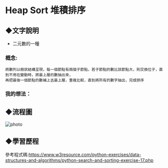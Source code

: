 # Heap Sort 堆積排序
## ◆文字說明
* 二元數的一種
### 概念:
    將數列以樹狀結構呈現，每一個節點有兩個子節點，若子節點的數比該節點大，則交換位子，直到不用在變動時，將最上層的數抽出來，
    再把最後一個節點的數補上去最上層，重複比較，直到將所有的數字抽出，完成排序
    
### 我的想法：
    
## ◆流程圖
![photo](https://github.com/stopraining/LearningNote/blob/master/pic/HeapSort.jpeg)

## ◆學習歷程


參考程式碼:https://www.w3resource.com/python-exercises/data-structures-and-algorithms/python-search-and-sorting-exercise-17.php
